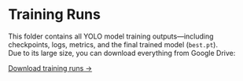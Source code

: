 # Training Runs

This folder contains all YOLO model training outputs—including checkpoints, logs, metrics, and the final trained model (`best.pt`).  
Due to its large size, you can download everything from Google Drive:

[Download training runs →](https://drive.google.com/drive/folders/1QLAdesyje8UOx7bYYXBmid0WHXmjOWL2?usp=sharing)
